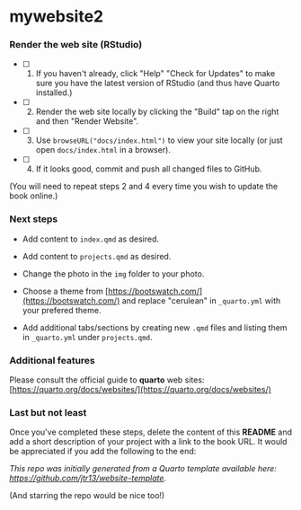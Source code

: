 # mywebsite2

### Render the web site (RStudio)

- [ ] 1. If you haven't already, click "Help" "Check for Updates" to make sure you have the latest version of RStudio (and thus have Quarto installed.)

- [ ] 2. Render the web site locally by clicking the "Build" tap on the right and then "Render Website".

- [ ] 3. Use `browseURL("docs/index.html")` to view your site locally (or just open `docs/index.html` in a browser).

- [ ] 4. If it looks good, commit and push all changed files to GitHub. 

(You will need to repeat steps 2 and 4 every time you wish to update the book online.)

### Next steps

- Add content to `index.qmd` as desired.

- Add content to `projects.qmd` as desired.

- Change the photo in the `img` folder to your photo.

- Choose a theme from [https://bootswatch.com/](https://bootswatch.com/) and replace "cerulean" in `_quarto.yml` with your prefered theme.

- Add additional tabs/sections by creating new `.qmd` files and listing them in `_quarto.yml` under `projects.qmd`.

### Additional features

Please consult the official guide to **quarto** web sites: [https://quarto.org/docs/websites/](https://quarto.org/docs/websites/)

### Last but not least

Once you've completed these steps, delete the content of this **README** and add a short description of your project with a link to the book URL. It would be appreciated if you add the following to the end:	

*This repo was initially generated from a Quarto template available here: https://github.com/jtr13/website-template.*

(And starring the repo would be nice too!)

